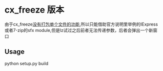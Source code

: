 cx_freeze 版本
===================

由于cx_freeze[没有打包单个文件的功能](https://cx-freeze.readthedocs.org/en/latest/faq.html#single-file-executables),所以只能借助官方说明里举例的IExpress或者7-zip的sfx module,但是lz试过之后前者无法传递参数，后者会弹出一个新窗口

Usage
------------------
  python setup.py build
